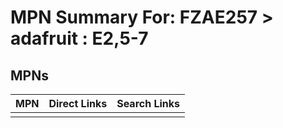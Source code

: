 



# MPN Summary For: FZAE257 > adafruit : E2,5-7

## MPNs
  

|MPN|Direct Links|Search Links|
| :--- | :--- | :--- |
||||

